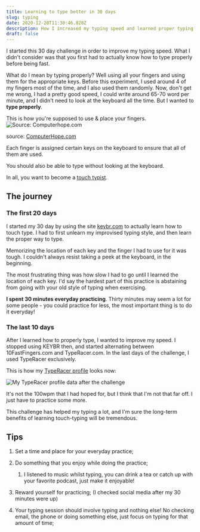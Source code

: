 ```yaml
---
title: Learning to type better in 30 days
slug: typing
date: 2020-12-28T11:30:46.828Z
description: How I increased my typing speed and learned proper typing
draft: false
---
```

I started this 30 day challenge in order to improve my typing speed. What I didn't consider was that you first had to actually know how to type properly before being fast.

What do I mean by typing properly? Well using all your fingers and using them for the appropriate keys. Before this experiment, I used around 4 of my fingers most of the time, and I also used them randomly. Now, don't get me wrong, I had a pretty good speed, I could write around 65-70 word per minute, and I didn't need to look at the keyboard all the time. But I wanted to **type properly**.

This is how you're supposed to use & place your fingers.
![Source: Computerhope.com](https://www.computerhope.com/issues/pictures/fingers.jpg)

source: [ComputerHope.com](https://www.computerhope.com/issues/ch001346.htm#:~:text=Your%20left%2Dhand%20fingers%20should,lightly%20touching%20the%20spacebar%20key.)

Each finger is assigned certain keys on the keyboard to ensure that all of them are used.

You should also be able to type without looking at the keyboard. 

In all, you want to become a [touch typist](https://en.wikipedia.org/wiki/Touch_typing).

## The journey

### The first 20 days

I started my 30 day by using the site [keybr.com](https://www.keybr.com/) to actually learn how to touch type. I had to first unlearn my improvised typing style, and then learn the proper way to type.

Memorizing the location of each key and the finger I had to use for it was tough. I couldn't always resist taking a peek at the keyboard, in the beginning.

The most frustrating thing was how slow I had to go until I learned the location of each key. I'd say the hardest part of this practice is abstaining from going with your old style of typing when exercising.

**I spent 30 minutes everyday practicing**. Thirty minutes may seem a lot for some people - you could practice for less, the most important thing is to do it everyday!

### The last 10 days

After I learned how to properly type, I wanted to improve my speed. I stopped using KEYBR then, and started alternating between 10FastFingers.com and TypeRacer.com. In the last days of the challenge, I used TypeRacer exclusively.

This is how my [TypeRacer profile](https://data.typeracer.com/pit/profile?user=ciurca) looks now:

![My TypeRacer profile data after the challenge](/img/typingdata.png "My TypeRacer profile data")

It's not the 100wpm that I had hoped for, but I think that I'm not that far off. I just have to practice some more.

This challenge has helped my typing a lot, and I'm sure the long-term benefits of learning touch-typing will be tremendous.

## Tips

1. Set a time and place for your everyday practice;
2. Do something that you enjoy while doing the practice; 

   1. I listened to music whilst typing, you can drink a tea or catch up with your favorite podcast, just make it enjoyable!
3. Reward yourself for practicing; (I checked social media after my 30 minutes were up)
4. Your typing session should involve typing and nothing else! No checking email, the phone or doing something else, just focus on typing for that amount of time;